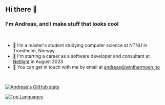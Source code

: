 ## Hi there 👋

### I'm Andreas, and I make stuff that looks cool

</br>

- 🔭 I’m a master's student studying computer science at NTNU in Trondheim, Norway
- 🧳 I'm starting a career as a software developer and consultant at <a href="https://www.netlight.com/" target="_blank">Netlight</a> in August 2023
- 💬 You can get in touch with me by email at <a href="mailto:andreas@winthermoen.no">andreas@winthermoen.no</a>

<br />

[![Andreas's GitHub stats](https://github-readme-stats.vercel.app/api?username=andreaswinthermoen&count_private=true&show_icons=true&theme=gruvbox)](https://github.com/anuraghazra/github-readme-stats)

[![Top Languages](https://github-readme-stats.vercel.app/api/top-langs/?username=andreaswinthermoen&show_icons=true&theme=gruvbox&langs_count=8&hide=elixir&layout=compact)](https://github.com/anuraghazra/github-readme-stats)
